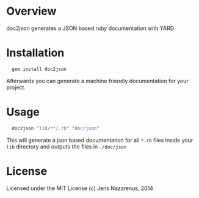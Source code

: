 Overview
========
doc2json generates a JSON based ruby documentation with YARD. 

Installation
============

```bash
  gem install doc2json
```

Afterwards you can generate a machine friendly documentation for
your project.

Usage
=====

```bash
  doc2json "lib/**/.rb" "doc/json"
```
This will generate a json based documentation for all `*.rb` files inside
your `lib` directory and outputs the files in `./doc/json`

License
=======
Licensed under the MIT License
(c) Jens Nazarenus, 2014
